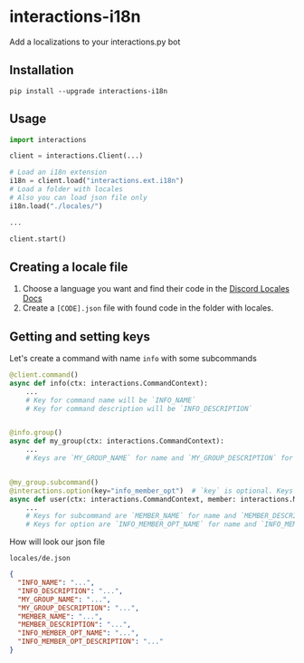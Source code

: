 # interactions-i18n
 Add a localizations to your interactions.py bot

## Installation

`pip install --upgrade interactions-i18n`

## Usage

```py
import interactions

client = interactions.Client(...)

# Load an i18n extension
i18n = client.load("interactions.ext.i18n")
# Load a folder with locales
# Also you can load json file only
i18n.load("./locales/")

...

client.start()
```

## Creating a locale file

1. Choose a language you want and find their code in the [Discord Locales Docs](https://discord.com/developers/docs/reference#locales)
2. Create a `[CODE].json` file with found code in the folder with locales.

## Getting and setting keys

Let's create a command with name `info` with some subcommands

```py
@client.command()
async def info(ctx: interactions.CommandContext):
    ...
    # Key for command name will be `INFO_NAME`
    # Key for command description will be `INFO_DESCRIPTION`


@info.group()
async def my_group(ctx: interactions.CommandContext):
    ...
    # Keys are `MY_GROUP_NAME` for name and `MY_GROUP_DESCRIPTION` for description


@my_group.subcommand()
@interactions.option(key="info_member_opt")  # `key` is optional. Keys for this option you can get from option name
async def user(ctx: interactions.CommandContext, member: interactions.Member):
    ...
    # Keys for subcommand are `MEMBER_NAME` for name and `MEMBER_DESCRIPTION` for description
    # Keys for option are `INFO_MEMBER_OPT_NAME` for name and `INFO_MEMBER_OPT_DESCRIPTION` for description
```

How will look our json file

`locales/de.json`

```json
{
  "INFO_NAME": "...",
  "INFO_DESCRIPTION": "...",
  "MY_GROUP_NAME": "...",
  "MY_GROUP_DESCRIPTION": "...",
  "MEMBER_NAME": "...",
  "MEMBER_DESCRIPTION": "...",
  "INFO_MEMBER_OPT_NAME": "...",
  "INFO_MEMBER_OPT_DESCRIPTION": "..."
}
```

